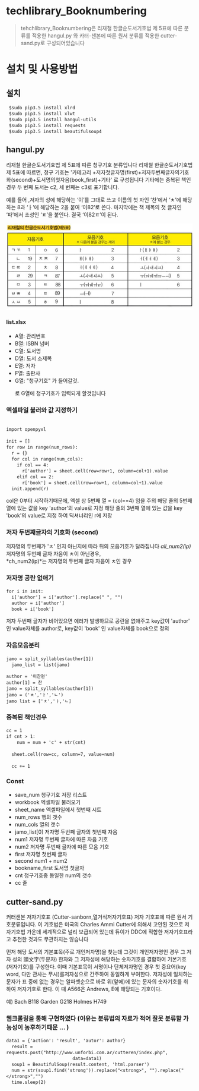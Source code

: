 # techlibrary_Booknumbering
> tehchlibrary_Booknumbering은 리재철 한글순도서기호법 제 5표에 따른 분류를 적용한 hangul.py 와
> 카터-샌본에 따른 원서 분류를 적용한 cutter-sand.py로 구성되어있습니다

# 설치 및 사용방법
## 설치

     $sudo pip3.5 install xlrd
     $sudo pip3.5 install xlwt
     $sudo pip3.5 install hangul-utils
     $sudo pip3.5 install requests
     $sudo pip3.5 install beautifulsoup4


## hangul.py
 리재철 한글순도서기호법 제 5표에 따른 청구기호 분류입니다
 리재철 한글순도서기호법 제 5표에 따르면, 청구 기호는 '카테고리 +저자첫글자명(first)+저자두번째글자의기호화(second)+도서명의첫자음(book_first)+기타' 로 구성됩니다
 기타에는 중복된 책인경우 두 번째 도서는 c2, 세 번째는 c3로 표기합니다.

 예를 들어 ,저자의 성에 해당하는 ‘이’를 그대로 쓰고 이름의 첫 자인 ‘찬’에서 ‘ㅊ’에 해당하는 8과 ‘ㅏ’에 해당하는 2을 붙여 ‘이82’로 쓴다.
 마지막에는 책 제목의 첫 글자인 ‘파’에서 초성인 ‘ㅍ’을 붙인다. 결국 ‘이82ㅍ’이 된다.

<img src = "리재철5표.jpg">


#### list.xlsx
<p>

* A열: 관리번호 <br>
* B열: ISBN 넘버<br>
* C열: 도서명<br>
* D열: 도서 소제목<br>
* E열: 저자<br>
* F열: 출판사<br>
* G열: "청구기호" 가 들어갈것.</p>
로 G열에 청구기호가 입력되게 할것입니다


### 엑셀파일 불러와 값 지정하기

```

import openpyxl

init = []
for row in range(num_rows):
  r = {}
  for col in range(num_cols):
    if col == 4:
      r['author'] = sheet.cell(row=row+1, column=col+1).value
    elif col == 2:
      r['book'] = sheet.cell(row=row+1, column=col+1).value
  init.append(r)

```
col은 0부터 시작하기때문에, 엑셀 상 5번째 열 = (col==4) 임을 주의
해당 줄의 5번째 열에 있는 값을 key 'author'의 value로 지정
해당 줄의 3번째 열에 있는 값을 key 'book'의 value로 지정 하여
딕셔너리인 r에 저장

### 저자 두번째글자의 기호화 (second)

저자명의 두번째가 'ㅊ' 인지 아닌지에 따라 뒤의 모음기호가 달라집니다
*all_num2(ip)* 저자명의 두번째 글자 자음이 ㅊ이 아닌경우,<br>
*ch_num2(ip)*는 저자명의 두번째 글자 자음이 ㅊ인 경우

### 저자명 공란 없애기
```
for i in init:
  i['author'] = i['author'].replace(" ", "")
  author = i['author']
  book = i['book']
```
저자 두번째 글자가 비어있으면 에러가 발생하므로 공란을 없애주고
key값이 'author' 인 value자체를 author로,
key값이 'book' 인 value자체를 book으로 정의

### 자음모음분리

```
jamo = split_syllables(author[1])
  jamo_list = list(jamo)
```

```
author = '이찬현'
author[1] = 찬
jamo = split_syllables(author[1])
jamo = ('ㅊ','ㅏ','ㄴ')
jamo list = ['ㅊ','ㅏ,'ㄴ]
```

### 중복된 책인경우
```
cc = 1
if cnt > 1:
    num = num + 'c' + str(cnt)

  sheet.cell(row=cc, column=7, value=num)

  cc += 1
```



### Const
* save_num 청구기호 저장 리스트
* workbook 엑셀파일 불러오기
* sheet_name 엑셀파일에서 첫번째 시트
* num_rows 행의 갯수
* num_cols 열의 갯수
* jamo_list[0] 저자명 두번째 글자의 첫번째 자음
* num1 저자명 두번째 글자에 따른 자음 기호
* num2 저자명 두번째 글자에 따른 모음 기호
* first  저자명 첫번째 글자
* second  num1 + num2
* bookname_first 도서명 첫글자
* cnt 청구기호중 동일한 num의 갯수
* cc 줄



## cutter-sand.py
커터샌본 저자기호표 (Cutter-sanborn,열거식저자기호표) 저자 기호표에 따른 원서 기호분류입니다.
이 기호법은 미국의 Charles Ammi Cutter에 의해서 고안된 것으로 저자기호법 가운데
세계적으로 널리 보급되어 있는데 듀이가 DDC에 적합한 저자기호표라고 추천한 것과도 무관하지는 않습니다

먼저 해당 도서의 기본표목(주로 개인저자명)을 찾는데 그것이 개인저자명인 경우
그 저자 성의 頭文字(두문자) 한자와 그 저자성에 해당하는 숫자기호를 결합하여 기본기호(저자기호)를 구성한다.
이때 기본표목이 서명이나 단체저자명인 경우 첫 중요어(key word, 다만 관사는 무시)를저자성으로 간주하여 동일하게 부여한다.
저자성에 일치하는 문자가 표 중에 없는 경우는 알파벳순으로
바로 위(앞에)에 있는 문자의 숫자기호를 취하여 저자기호로 한다. 이 때 A566은 Andrews, E에 해당되는 기호이다.

예)
Bach B118
Garden G218
Holmes H749

### 웹크롤링을 통해 구현하였다 (이유는 분류법의 자료가 적어 잘못 분류할 가능성이 농후하기때문 ... )
```
data1 = {'action': 'result', 'autor': author}
  result = requests.post("http://www.unforbi.com.ar/cutteren/index.php",
                         data=data1)
  soup1 = BeautifulSoup(result.content, 'html.parser')
  num = str(soup1.find('strong')).replace("<strong>", "").replace("</strong>","")
  time.sleep(2)
```









